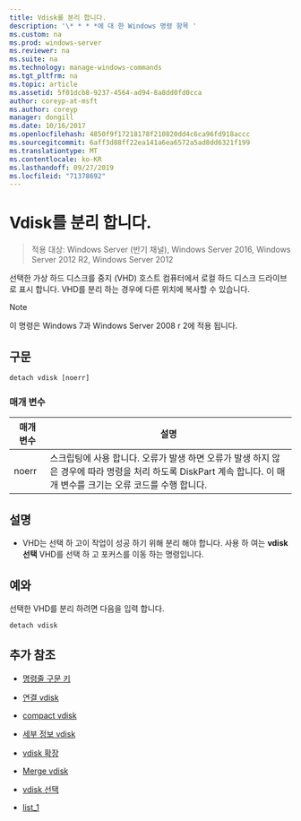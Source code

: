 ```yaml
---
title: Vdisk를 분리 합니다.
description: '\* * * *에 대 한 Windows 명령 항목 '
ms.custom: na
ms.prod: windows-server
ms.reviewer: na
ms.suite: na
ms.technology: manage-windows-commands
ms.tgt_pltfrm: na
ms.topic: article
ms.assetid: 5f01dcb8-9237-4564-ad94-8a8dd0fd0cca
author: coreyp-at-msft
ms.author: coreyp
manager: dongill
ms.date: 10/16/2017
ms.openlocfilehash: 4850f9f17218178f210820dd4c6ca96fd918accc
ms.sourcegitcommit: 6aff3d88ff22ea141a6ea6572a5ad8dd6321f199
ms.translationtype: MT
ms.contentlocale: ko-KR
ms.lasthandoff: 09/27/2019
ms.locfileid: "71378692"
---
```

# <a name="detach-vdisk"></a>Vdisk를 분리 합니다.

>적용 대상: Windows Server (반기 채널), Windows Server 2016, Windows Server 2012 R2, Windows Server 2012

선택한 가상 하드 디스크를 중지 \(VHD\) 호스트 컴퓨터에서 로컬 하드 디스크 드라이브로 표시 합니다. VHD를 분리 하는 경우에 다른 위치에 복사할 수 있습니다.  
  
> [!NOTE]  
> 이 명령은 Windows 7과 Windows Server 2008 r 2에 적용 됩니다.  
  
## <a name="syntax"></a>구문  
  
```  
detach vdisk [noerr]  
```  
  
### <a name="parameters"></a>매개 변수  
  
|매개 변수|설명|  
|-------|--------|  
|noerr|스크립팅에 사용 합니다. 오류가 발생 하면 오류가 발생 하지 않은 경우에 따라 명령을 처리 하도록 DiskPart 계속 합니다. 이 매개 변수를 크기는 오류 코드를 수행 합니다.|  
  
## <a name="remarks"></a>설명  
  
-   VHD는 선택 하 고이 작업이 성공 하기 위해 분리 해야 합니다. 사용 하 여는 **vdisk 선택** VHD를 선택 하 고 포커스를 이동 하는 명령입니다.  
  
## <a name="BKMK_Examples"></a>예와  
선택한 VHD를 분리 하려면 다음을 입력 합니다.  
  
```  
detach vdisk  
```  
  
## <a name="additional-references"></a>추가 참조  
  
-   [명령줄 구문 키](command-line-syntax-key.md)  
  
-   [연결 vdisk](attach-vdisk.md)  
  
-   [compact vdisk](compact-vdisk.md)  
  
  
  
-   [세부 정보 vdisk](detail-vdisk.md)  
  
-   [vdisk 확장](expand-vdisk.md)  
  
-   [Merge vdisk](merge-vdisk.md)  
  
-   [vdisk 선택](select-vdisk.md)  
  
-   [list_1](list_1.md)  
  

